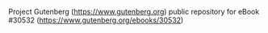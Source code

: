 Project Gutenberg (https://www.gutenberg.org) public repository for eBook #30532 (https://www.gutenberg.org/ebooks/30532)
